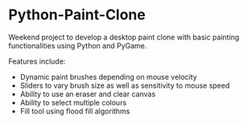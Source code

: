# Python-Paint-Clone
Weekend project to develop a desktop paint clone with basic painting functionalities using Python and PyGame.

Features include:
- Dynamic paint brushes depending on mouse velocity
- Sliders to vary brush size as well as sensitivity to mouse speed
- Ability to use an eraser and clear canvas
- Ability to select multiple colours
- Fill tool using flood fill algorithms
